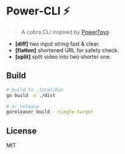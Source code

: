 # Power-CLI ⚡

> A cobra CLI inspired by [PowerToys](https://github.com/microsoft/PowerToys)

- **[diff]** two input string fast & clear.
- **[flatten]** shortened URL for safety check.
- **[split]** split video into two shorter one.

## Build

```bash
# build to .local/bin
go build -o ./dist

# or release
goreleaser build --single-target
```

## License

MIT
